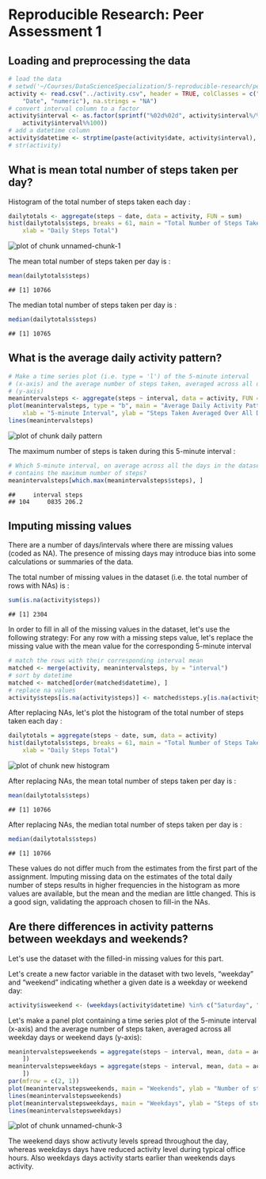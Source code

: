 # Reproducible Research: Peer Assessment 1


## Loading and preprocessing the data


```r
# load the data
# setwd('~/Courses/DataScienceSpecialization/5-reproducible-research/peer-assessment-1/RepData_PeerAssessment1')
activity <- read.csv("../activity.csv", header = TRUE, colClasses = c("numeric", 
    "Date", "numeric"), na.strings = "NA")
# convert interval column to a factor
activity$interval <- as.factor(sprintf("%02d%02d", activity$interval%/%100, 
    activity$interval%%100))
# add a datetime column
activity$datetime <- strptime(paste(activity$date, activity$interval), "%F %H%M")
# str(activity)
```



## What is mean total number of steps taken per day?

Histogram of the total number of steps taken each day :

```r
dailytotals <- aggregate(steps ~ date, data = activity, FUN = sum)
hist(dailytotals$steps, breaks = 61, main = "Total Number of Steps Taken Each Day", 
    xlab = "Daily Steps Total")
```

![plot of chunk unnamed-chunk-1](figure/unnamed-chunk-1.png) 

The mean total number of steps taken per day is : 

```r
mean(dailytotals$steps)
```

```
## [1] 10766
```

The median total number of steps taken per day is : 

```r
median(dailytotals$steps)
```

```
## [1] 10765
```


## What is the average daily activity pattern?


```r
# Make a time series plot (i.e. type = 'l') of the 5-minute interval
# (x-axis) and the average number of steps taken, averaged across all days
# (y-axis)
meanintervalsteps <- aggregate(steps ~ interval, data = activity, FUN = mean)
plot(meanintervalsteps, type = "b", main = "Average Daily Activity Pattern", 
    xlab = "5-minute Interval", ylab = "Steps Taken Averaged Over All Days")
lines(meanintervalsteps)
```

![plot of chunk daily pattern](figure/daily_pattern.png) 


The maximum number of steps is taken during this 5-minute interval :

```r
# Which 5-minute interval, on average across all the days in the dataset,
# contains the maximum number of steps?
meanintervalsteps[which.max(meanintervalsteps$steps), ]
```

```
##     interval steps
## 104     0835 206.2
```




## Imputing missing values

There are a number of days/intervals where there are missing values (coded as NA). 
The presence of missing days may introduce bias into some calculations or summaries of the data.

The total number of missing values in the dataset (i.e. the total number of rows with NAs) is :

```r
sum(is.na(activity$steps))
```

```
## [1] 2304
```


In order to fill in all of the missing values in the dataset, let's use the following strategy: 
For any row with a missing steps value, let's replace the missing value with the mean value for the corresponding 5-minute interval

```r
# match the rows with their corresponding interval mean
matched <- merge(activity, meanintervalsteps, by = "interval")
# sort by datetime
matched <- matched[order(matched$datetime), ]
# replace na values
activity$steps[is.na(activity$steps)] <- matched$steps.y[is.na(activity$steps)]
```


After replacing NAs, let's plot the histogram of the total number of steps taken each day :

```r
dailytotals = aggregate(steps ~ date, sum, data = activity)
hist(dailytotals$steps, breaks = 61, main = "Total Number of Steps Taken Each Day", 
    xlab = "Daily Steps Total")
```

![plot of chunk new histogram](figure/new_histogram.png) 

After replacing NAs, the mean total number of steps taken per day is : 

```r
mean(dailytotals$steps)
```

```
## [1] 10766
```

After replacing NAs, the median total number of steps taken per day is : 

```r
median(dailytotals$steps)
```

```
## [1] 10766
```

These values do not differ much from the estimates from the first part of the assignment.
Imputing missing data on the estimates of the total daily number of steps results in higher frequencies in the histogram as more values are available, but the mean and the median are little changed. This is a good sign, validating the approach chosen to fill-in the NAs. 



## Are there differences in activity patterns between weekdays and weekends?

Let's use the dataset with the filled-in missing values for this part.

Let's create a new factor variable in the dataset with two levels, “weekday” and “weekend”
indicating whether a given date is a weekday or weekend day:

```r
activity$isweekend <- (weekdays(activity$datetime) %in% c("Saturday", "Sunday"))
```


Let's make a panel plot containing a time series plot of the 5-minute interval (x-axis) and the average number of steps taken, averaged across all weekday days or weekend days (y-axis):

```r
meanintervalstepsweekends = aggregate(steps ~ interval, mean, data = activity[activity$isweekend, 
    ])
meanintervalstepsweekdays = aggregate(steps ~ interval, mean, data = activity[!activity$isweekend, 
    ])
par(mfrow = c(2, 1))
plot(meanintervalstepsweekends, main = "Weekends", ylab = "Number of steps")
lines(meanintervalstepsweekends)
plot(meanintervalstepsweekdays, main = "Weekdays", ylab = "Steps of steps")
lines(meanintervalstepsweekdays)
```

![plot of chunk unnamed-chunk-3](figure/unnamed-chunk-3.png) 

The weekend days show activuty levels spread throughout the day, whereas weekdays days have reduced activity level during typical office hours.
Also weekdays days activity starts earlier than weekends days activity.
